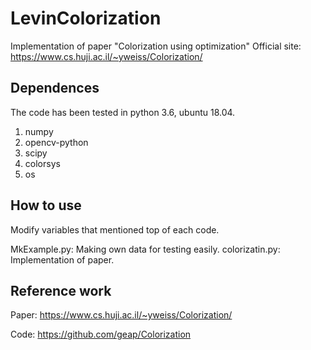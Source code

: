 # LevinColorization
Implementation of paper "Colorization using optimization"
Official site: https://www.cs.huji.ac.il/~yweiss/Colorization/


## Dependences
  The code has been tested in python 3.6, ubuntu 18.04.
  1. numpy
  2. opencv-python
  3. scipy
  4. colorsys
  5. os


## How to use
  Modify variables that mentioned top of each code.
  
  MkExample.py: Making own data for testing easily.
  colorizatin.py: Implementation of paper.
  
  
## Reference work
  Paper: https://www.cs.huji.ac.il/~yweiss/Colorization/
  
  Code: https://github.com/geap/Colorization
